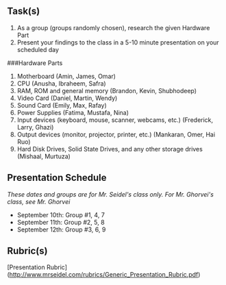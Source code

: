 Task(s)
-------
1. As a group (groups randomly chosen), research the given Hardware Part
2. Present your findings to the class in a 5-10 minute presentation on your scheduled day

###Hardware Parts
1. Motherboard (Amin, James, Omar)
2. CPU (Anusha, Ibraheem, Safra)
3. RAM, ROM and general memory (Brandon, Kevin, Shubhodeep)
4. Video Card (Daniel, Martin, Wendy)
5. Sound Card (Emily, Max, Rafay)
6. Power Supplies (Fatima, Mustafa, Nina)
7. Input devices (keyboard, mouse, scanner, webcams, etc.) (Frederick, Larry, Ghazi)
8. Output devices (monitor, projector, printer, etc.) (Mankaran, Omer, Hai Ruo)
9. Hard Disk Drives, Solid State Drives, and any other storage drives (Mishaal, Murtuza)

Presentation Schedule
------------------
*These dates and groups are for Mr. Seidel's class only.  For Mr. Ghorvei's class, see Mr. Ghorvei*

- September 10th: Group #1, 4, 7
- September 11th: Group #2, 5, 8
- September 12th: Group #3, 6, 9

Rubric(s)
---------
[Presentation Rubric] (http://www.mrseidel.com/rubrics/Generic_Presentation_Rubric.pdf)
